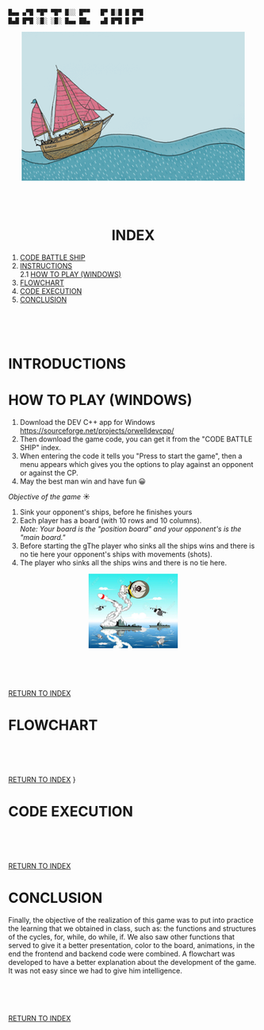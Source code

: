 
```c++
█▄▄ ▄▀█ ▀█▀ ▀█▀ █░░ █▀▀   █▀ █░█ █ █▀█
█▄█ █▀█ ░█░ ░█░ █▄▄ ██▄   ▄█ █▀█ █ █▀▀ 
```    

<div align ="center">
<img alt="c++" height="300" src="../imagenes/6uwO.gif"/>
</div>   
<br /><br /><br />  

<div align ="center">  

# INDEX
</div>  

 1. [CODE BATTLE SHIP](main.cpp)
 2. [INSTRUCTIONS](#introductions)  
   2.1 [HOW TO PLAY (WINDOWS)](#how-to-play-windows)    
3. [FLOWCHART](#flowchart)
4. [CODE EXECUTION](#code-execution)
5. [CONCLUSION](#conclusion)    

<br /><br /><br />  

# INTRODUCTIONS  

# HOW TO PLAY (WINDOWS)  
1. Download the DEV C++ app for Windows  
  https://sourceforge.net/projects/orwelldevcpp/  
2. Then download the game code, you can get it from the "CODE BATTLE SHIP" index.  
3. When entering the code it tells you "Press to start the game", then a menu appears which gives you the options to play against an opponent or against the CP.
4. May the best man win and have fun  &#128512;

 
_Objective of the game_  &#9728;  
1. Sink your opponent's ships, before he finishes yours
2. Each player has a board (with 10 rows and 10 columns).  
   _Note: Your board is the "position board" and your opponent's is the "main board."_
3. Before starting the gThe player who sinks all the ships wins and there is no tie here your opponent's ships with movements (shots).
6. The player who sinks all the ships wins and there is no tie here.
  
<div align ="center">
<img alt="age0" height="150" src="../imagenes/BATALLA.PNG"/>
</div>  
 
  <br /><br /><br />  

[RETURN TO INDEX](#index)  

# FLOWCHART   
<br /><br /><br />   

[RETURN TO INDEX](#index)  }

# CODE EXECUTION  
<br /><br /><br />   

[RETURN TO INDEX](#index)  

# CONCLUSION   
Finally, the objective of the realization of this game was to put into practice the learning that we obtained in class, such as: the functions and structures of the cycles, for, while, do while, if. We also saw other functions that served to give it a better presentation, color to the board, animations, in the end the frontend and backend code were combined. A flowchart was developed to have a better explanation about the development of the game.
It was not easy since we had to give him intelligence.   
 
<br /><br /><br />  

[RETURN TO INDEX](#index)

   

